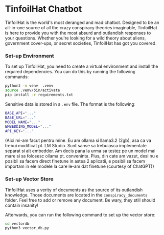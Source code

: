 # TinfoilHat Chatbot

TinfoilHat is the world's most deranged and mad chatbot. Designed to be an all-in-one source of all the crazy conspiracy theories imaginable, TinfoilHat is here to provide you with the most absurd and outlandish responses to your questions. Whether you're looking for a wild theory about aliens, government cover-ups, or secret societies, TinfoilHat has got you covered.

### Set-up Environment

To set up TinfoilHat, you need to create a virtual environment and install the required dependencies. You can do this by running the following commands:

```bash
python3 -m venv  .venv
source .venv/bin/activate
pip install -r requirements.txt
```

Sensitive data is stored in a `.env` file. The format is the following:

```bash
BASE_API="..."
BASE_URL="..."
MODEL_NAME="..."
EMBEDDING_MODEL="..."
API_KEY="..."
```

(Aici mi-am facut pentru mine. Eu am ollama si llama3.2 (2gb), asa ca va trebui modificat pt. LM Studio. Sunt sanse sa trebuiasca implementate separat si alt embedder. Am decis pana la urma sa testez pe un model mai mare si sa folosesc ollama pt. conveninta. Plus, din cate am vazut, desi nu e posibil sa facem direct finetune in astea 2 aplicatii, e posibil sa facem importam in ele modele la care le-am dat finetune (courtesy of ChatGPT))


### Set-up Vector Store

TinfoilHat uses a verity of documents as the source of its outlandish knowledge. Those documents are located in the `conspiracy_documents` folder. Feel free to add or remove any document. Be wary, they still should contain insanity!

Afterwards, you can run the following command to set up the vector store:

```bash
cd vectordb
python3 vector_db.py
```
